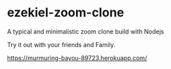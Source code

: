 # ezekiel-zoom-clone
A typical and minimalistic zoom clone build with Nodejs

Try it out with your friends and Family.

https://murmuring-bayou-89723.herokuapp.com/
